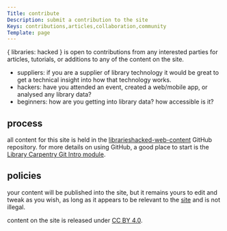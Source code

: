 ```yaml
---
Title: contribute
Description: submit a contribution to the site
Keys: contributions,articles,collaboration,community
Template: page
---
```


{ libraries: hacked } is open to contributions from any interested parties for articles, tutorials, or additions to any of the content on the site.

- suppliers:  if you are a supplier of library technology it would be great to get a technical insight into how that technology works.
- hackers: have you attended an event, created a web/mobile app, or analysed any library data?
- beginners: how are you getting into library data?  how accessible is it?

process
-------

all content for this site is held in the [librarieshacked-web-content](https://github.com/LibrariesHacked/librarieshacked-web-content) GitHub repository.  for more details on using GitHub, a good place to start is the [Library Carpentry Git Intro module](http://data-lessons.github.io/library-git/).

policies
--------

your content will be published into the site, but it remains yours to edit and tweak as you wish, as long as it appears to be relevant to the [site](/about) and is not illegal.

content on the site is released under [CC BY 4.0](https://creativecommons.org/licenses/by/4.0/).
